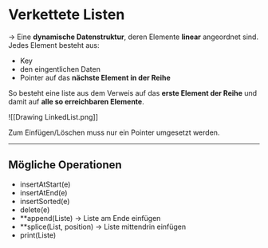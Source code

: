 
# Verkettete Listen
-> Eine **dynamische Datenstruktur**, deren Elemente **linear** angeordnet sind. Jedes Element besteht aus:

- Key
- den eingentlichen Daten
- Pointer auf das **nächste Element in der Reihe**

So besteht eine liste aus dem Verweis auf das 
**erste Element der Reihe** und damit auf 
**alle so erreichbaren Elemente**.


![[Drawing LinkedList.png]]

Zum Einfügen/Löschen muss nur ein Pointer umgesetzt werden.

---------------------

## Mögliche Operationen
- insertAtStart(e)
- insertAtEnd(e)
- insertSorted(e)
- delete(e)
- **append(Liste) -> Liste am Ende einfügen
- **splice(List, position) -> Liste mittendrin einfügen
- print(Liste)
